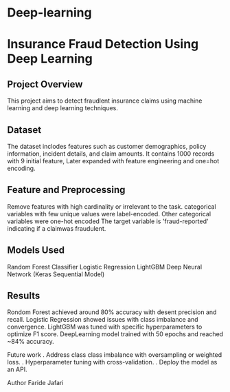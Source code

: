 # Deep-learning

# Insurance Fraud Detection Using Deep Learning

## Project Overview
This project aims to detect fraudlent insurance claims using machine learning and deep learning techniques. 

## Dataset
The  dataset inclodes features such as customer demographics, policy information, incident details, and claim amounts. It contains 1000 records with 9 initial feature, Later expanded with feature engineering and one=hot encoding.

## Feature and Preprocessing
Remove features with high cardinality or irrelevant to the task.
categorical variables with few unique values were label-encoded.
Other categorical variables were one-hot encoded
The target variable is 'fraud-reported' indicating if a claimwas fraudulent.

## Models Used
Random Forest Classifier
Logistic Regression
LightGBM
Deep Neural Network (Keras Sequential Model)

## Results 
Rondom Forest achieved around 80% accuracy with desent precision and recall.
Logistic Regression showed issues with class imbalance and convergence.
LightGBM was tuned with specific hyperparameters to optimize F1 score.
DeepLearning model trained with 50 epochs and reached ~84% accuracy.

Future work 
. Address class class imbalance with oversampling or weighted loss.
. Hyperparameter tuning with cross-validation.
. Deploy the model as an API.

Author
Faride Jafari





